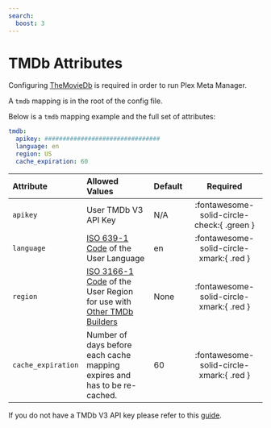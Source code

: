 ```yaml
---
search:
  boost: 3
---
```

# TMDb Attributes

Configuring [TheMovieDb](https://www.themoviedb.org/) is required in order to run Plex Meta Manager. 

A `tmdb` mapping is in the root of the config file.

Below is a `tmdb` mapping example and the full set of attributes:
```yaml
tmdb:
  apikey: ################################
  language: en
  region: US
  cache_expiration: 60
```

| Attribute          | Allowed Values                                                                                                                                                                    | Default | Required |
|:-------------------|:----------------------------------------------------------------------------------------------------------------------------------------------------------------------------------|:--------|:--------:|
| `apikey`           | User TMDb V3 API Key                                                                                                                                                              | N/A     | :fontawesome-solid-circle-check:{ .green }  |
| `language`         | [ISO 639-1 Code](https://en.wikipedia.org/wiki/List_of_ISO_639-1_codes) of the User Language                                                                                      | en      | :fontawesome-solid-circle-xmark:{ .red } |
| `region`           | [ISO 3166-1 Code](https://en.wikipedia.org/wiki/ISO_3166-1#Current_codes) of the User Region for use with [Other TMDb Builders](../builders/tmdb.md#other-tmdb-builders) | None    | :fontawesome-solid-circle-xmark:{ .red } |
| `cache_expiration` | Number of days before each cache mapping expires and has to be re-cached.                                                                                                         | 60      | :fontawesome-solid-circle-xmark:{ .red } |

If you do not have a TMDb V3 API key please refer to this [guide](https://developers.themoviedb.org/3/getting-started/introduction).
